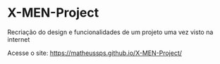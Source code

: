 # X-MEN-Project
Recriação do design e funcionalidades de um projeto uma vez visto na internet


Acesse o site: https://matheussps.github.io/X-MEN-Project/
